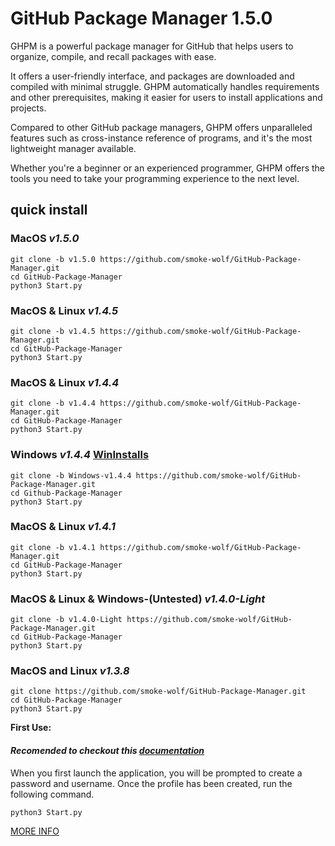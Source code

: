 # GitHub Package Manager 1.5.0

GHPM is a powerful package manager for GitHub that helps users to organize, compile, and recall packages with ease.

It offers a user-friendly interface, and packages are downloaded and compiled with minimal struggle. GHPM automatically handles requirements and other prerequisites, making it easier for users to install applications and projects.

Compared to other GitHub package managers, GHPM offers unparalleled features such as cross-instance reference of programs, and it's the most lightweight manager available.

Whether you're a beginner or an experienced programmer, GHPM offers the tools you need to take your programming experience to the next level.

## quick install
### MacOS *v1.5.0*
	git clone -b v1.5.0 https://github.com/smoke-wolf/GitHub-Package-Manager.git
	cd GitHub-Package-Manager
	python3 Start.py
### MacOS & Linux *v1.4.5*
	git clone -b v1.4.5 https://github.com/smoke-wolf/GitHub-Package-Manager.git
	cd GitHub-Package-Manager
	python3 Start.py
### MacOS & Linux *v1.4.4*
	git clone -b v1.4.4 https://github.com/smoke-wolf/GitHub-Package-Manager.git
	cd GitHub-Package-Manager
	python3 Start.py
 ### Windows *v1.4.4* [WinInstalls](https://github.com/smoke-wolf/GitHub-Package-Manager/wiki/Windows-Installation)
	git clone -b Windows-v1.4.4 https://github.com/smoke-wolf/GitHub-Package-Manager.git
	cd Github-Package-Manager
	python3 Start.py
### MacOS & Linux *v1.4.1*
	git clone -b v1.4.1 https://github.com/smoke-wolf/GitHub-Package-Manager.git
	cd GitHub-Package-Manager
	python3 Start.py
### MacOS & Linux & Windows-(Untested) *v1.4.0-Light*
	git clone -b v1.4.0-Light https://github.com/smoke-wolf/GitHub-Package-Manager.git
	cd GitHub-Package-Manager
	python3 Start.py
### MacOS and Linux *v1.3.8*
	git clone https://github.com/smoke-wolf/GitHub-Package-Manager.git
	cd GitHub-Package-Manager
	python3 Start.py

	
**First Use:**

#### *Recomended to checkout this [documentation](https://github.com/smoke-wolf/GitHub-Package-Manager/wiki)*
When you first launch the application, you will be prompted to create a password and username. Once the profile has been created, run the following command.

	python3 Start.py


[MORE INFO](https://raw.githubusercontent.com/smoke-wolf/GitHub-Package-Manager/main/System/Cache/System/ErrorLog/Errors)
